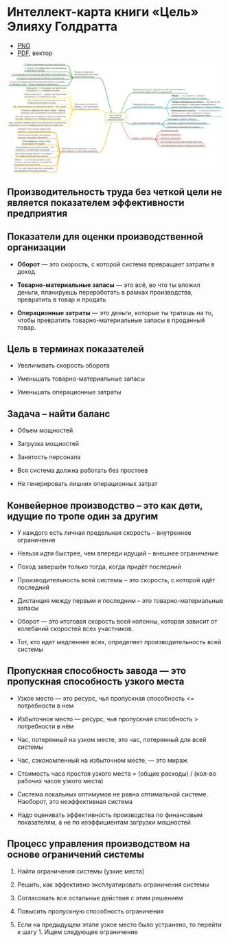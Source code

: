 # Интеллект-карта книги «Цель» Элияху Голдратта



* [PNG](/%D0%A6%D0%B5%D0%BB%D1%8C.%20%D0%AD%D0%BB%D0%B8%D1%8F%D1%85%D1%83%20%D0%93%D0%BE%D0%BB%D0%B4%D1%80%D0%B0%D1%82%D1%82/%D0%A6%D0%B5%D0%BB%D1%8C-%D0%AD%D0%BB%D0%B8%D1%8F%D1%85%D1%83-%D0%93%D0%BE%D0%BB%D0%B4%D1%80%D0%B0%D1%82%D1%82.md)
* [PDF](/%D0%A6%D0%B5%D0%BB%D1%8C.%20%D0%AD%D0%BB%D0%B8%D1%8F%D1%85%D1%83%20%D0%93%D0%BE%D0%BB%D0%B4%D1%80%D0%B0%D1%82%D1%82/%D0%A6%D0%B5%D0%BB%D1%8C-%D0%AD%D0%BB%D0%B8%D1%8F%D1%85%D1%83-%D0%93%D0%BE%D0%BB%D0%B4%D1%80%D0%B0%D1%82%D1%82.pdf), вектор

![Интеллект-карта книги «Цель» Элияху Голдратта](/%D0%A6%D0%B5%D0%BB%D1%8C.%20%D0%AD%D0%BB%D0%B8%D1%8F%D1%85%D1%83%20%D0%93%D0%BE%D0%BB%D0%B4%D1%80%D0%B0%D1%82%D1%82/%D0%A6%D0%B5%D0%BB%D1%8C-%D0%AD%D0%BB%D0%B8%D1%8F%D1%85%D1%83-%D0%93%D0%BE%D0%BB%D0%B4%D1%80%D0%B0%D1%82%D1%82.png)



## Производительность труда без четкой цели не является показателем эффективности предприятия

## Показатели для оценки производственной организации

- **Оборот** — это скорость, с которой система превращает затраты в доход

- **Товарно-материальные запасы** — это всё, во что ты вложил деньги, планируешь переработать в рамках производства, превратить в товар и продать

- **Операционные затраты** — это деньги, которые ты тратишь на то, чтобы превратить товарно-материальные запасы в проданный товар.

## Цель в терминах показателей

- Увеличивать скорость оборота

- Уменьшать товарно-материальные запасы

- Уменьшать операционные затраты

## Задача – найти баланс

- Объем мощностей

- Загрузка мощностей

- Занятость персонала

- Вся система должна работать без простоев

- Не генерировать лишних операционных затрат

## Конвейерное производство – это как дети, идущие по тропе один за другим

- У каждого есть личная предельная скорость – внутреннее ограничение

- Нельзя идти быстрее, чем впереди идущий – внешнее ограничение

- Поход завершён только тогда, когда придёт последний

- Производительность всей системы – это скорость, с которой идёт последний

- Дистанция между первым и последним – это товарно-материальные запасы

- Оборот — это итоговая скорость всей колонны, которая зависит от колебаний скоростей всех участников.

- Тот, кто идет медленнее всех, определяет производительность всей системы

## Пропускная способность завода — это пропускная способность узкого места

- Узкое место — это ресурс, чья пропускная способность  <= потребности в нем

- Избыточное место — ресурс, чья пропускная способность > потребности в нём

- Час, потерянный на узком месте, это час, потерянный для всей системы

- Час, сэкономленный на избыточном месте, — это мираж

- Стоимость часа простоя узкого места = (общие расходы) / (кол-во рабочих часов узкого места)

- Система локальных оптимумов не равна оптимальной системе. Наоборот, это неэффективная система

- Надо оценивать эффективность производства по финансовым показателям, а не по коэффициентам загрузки мощностей

## Процесс управления производством на основе ограничений системы

1. Найти ограничения системы (узкие места)

2. Решить, как эффективно эксплуатировать ограничения системы

3. Согласовать все остальные действия с этим решением

4. Повысить пропускную способность ограничения

5. Если на предыдущем этапе узкое место было устранено, то перейти к шагу 1. Ищем следующее ограничение
